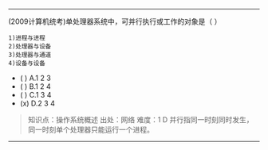 ---
(2009计算机统考)单处理器系统中，可并行执行或工作的对象是（ ）
```
1)进程与进程
2)处理器与设备
3)处理器与通道
4)设备与设备
```
- ( ) A.1 2 3
- ( ) B.1 2 4 
- ( ) C.1 3 4 
- (x) D.2 3 4 

> 知识点：操作系统概述
> 出处：网络
> 难度：1
> D 并行指同一时刻同时发生，同一时刻单个处理器只能运行一个进程。


---